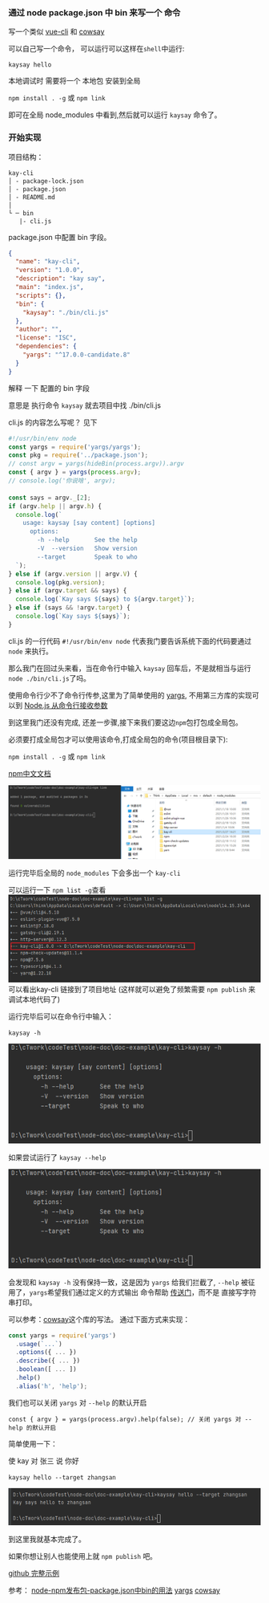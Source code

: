 ### 通过 node package.json 中 bin 来写一个 命令

写一个类似 [vue-cli](https://cli.vuejs.org/zh/) 和 [cowsay](https://github.com/piuccio/cowsay)

可以自己写一个命令， 可以运行可以这样在`shell`中运行:

```shell
kaysay hello
```

本地调试时 需要将一个 本地包 安装到全局

`npm install . -g` 或 `npm link`

即可在全局 node_modules 中看到,然后就可以运行 `kaysay` 命令了。


### 开始实现

项目结构：
```text
kay-cli
│ - package-lock.json
│ - package.json
│ - README.md
│
└ ─ bin
   |- cli.js
```

package.json 中配置 bin 字段。
```json
{
  "name": "kay-cli",
  "version": "1.0.0",
  "description": "kay say",
  "main": "index.js",
  "scripts": {},
  "bin": {
    "kaysay": "./bin/cli.js"
  },
  "author": "",
  "license": "ISC",
  "dependencies": {
    "yargs": "^17.0.0-candidate.8"
  }
}
```
解释 一下 配置的 bin 字段

意思是 执行命令 `kaysay` 就去项目中找 ./bin/cli.js

cli.js 的内容怎么写呢？ 见下
```javascript
#!/usr/bin/env node
const yargs = require('yargs/yargs');
const pkg = require('../package.json');
// const argv = yargs(hideBin(process.argv)).argv
const { argv } = yargs(process.argv);
// console.log('你说啥', argv);

const says = argv._[2];
if (argv.help || argv.h) {
  console.log(`
    usage: kaysay [say content] [options]
      options:
        -h --help       See the help
        -V  --version   Show version
        --target        Speak to who
  `);
} else if (argv.version || argv.V) {
  console.log(pkg.version);
} else if (argv.target && says) {
  console.log(`Kay says ${says} to ${argv.target}`);
} else if (says && !argv.target) {
  console.log(`Kay says ${says}`);
}
```
cli.js 的一行代码 `#!/usr/bin/env node` 代表我门要告诉系统下面的代码要通过 `node` 来执行。

那么我门在回过头来看，当在命令行中输入 `kaysay` 回车后，不是就相当与运行 `node ./bin/cli.js`了吗。

使用命令行少不了命令行传参,这里为了简单使用的 [yargs](https://github.com/yargs/yargs), 不用第三方库的实现可以到 [Node.js 从命令行接收参数
](http://nodejs.cn/learn/nodejs-accept-arguments-from-the-command-line)

到这里我门还没有完成, 还差一步骤,接下来我们要这边`npm`包打包成全局包。

必须要打成全局包才可以使用该命令,打成全局包的命令(项目根目录下):

`npm install . -g` 或 `npm link`

[npm中文文档](https://docs.npmjs.com/cli/v6/commands/npm-link)

![alt npm link](./static/npm-link.png "npm link")

运行完毕后全局的 `node_modules` 下会多出一个 `kay-cli`

可以运行一下 `npm list -g`查看
![alt npm list -g](./static/npm-list-g.png "npm list -g")
可以看出kay-cli 链接到了项目地址 
(这样就可以避免了频繁需要 `npm publish` 来调试本地代码了)

运行完毕后可以在命令行中输入：

`kaysay -h`

![alt kaysay -h](./static/kaysay-h.png "kaysay -h")

如果尝试运行了 `kaysay --help`

![alt kaysay --help](./static/kaysay-h.png "kaysay --help")

会发现和 `kaysay -h` 没有保持一致，这是因为 `yargs` 给我们拦截了, `--help` 被征用了，`yargs`希望我们通过定义的方式输出 命令帮助 [传送门](https://github.com/yargs/yargs/blob/master/docs/api.md#help)，而不是
直接写字符串打印。

可以参考：[cowsay](https://github.com/piuccio/cowsay/blob/master/cli.js)这个库的写法。
通过下面方式来实现：
```javascript
const yargs = require('yargs')
  .usage(`...`)
  .options({ ... })
  .describe({ ... })
  .boolean([ ... ])
  .help()
  .alias('h', 'help');
```

我们也可以关闭 `yargs` 对 `--help` 的默认开启

`const { argv } = yargs(process.argv).help(false); // 关闭 yargs 对 --help 的默认开启`

简单使用一下：

使 kay 对 张三 说 你好

`kaysay hello --target zhangsan`

![alt kaysay](./static/kaysay-target.png)

到这里我就基本完成了。

如果你想让别人也能使用上就 `npm publish` 吧。

[github 完整示例](https://github.com/Kayakyx/kay-cli)

参考：
[node-npm发布包-package.json中bin的用法](https://blog.csdn.net/weixin_43833570/article/details/97100520)
[yargs](https://github.com/yargs/yargs)
[cowsay](https://github.com/piuccio/cowsay/blob/master/cli.js)
